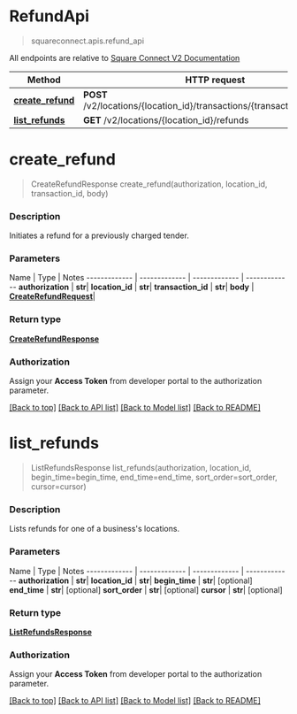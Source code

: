 # RefundApi
> squareconnect.apis.refund_api

All endpoints are relative to [Square Connect V2 Documentation](https://docs.connect.squareup.com/api/connect/v2/#navsection-endpoints)


Method | HTTP request 
------------- | -------------
[**create_refund**](RefundApi.md#create_refund) | **POST** /v2/locations/{location_id}/transactions/{transaction_id}/refund
[**list_refunds**](RefundApi.md#list_refunds) | **GET** /v2/locations/{location_id}/refunds


# **create_refund**
> CreateRefundResponse create_refund(authorization, location_id, transaction_id, body)

### Description

Initiates a refund for a previously charged tender.

### Parameters

Name | Type | Notes
------------- | ------------- | ------------- | -------------
 **authorization** | **str**| 
 **location_id** | **str**| 
 **transaction_id** | **str**| 
 **body** | [**CreateRefundRequest**](CreateRefundRequest.md)| 

### Return type

[**CreateRefundResponse**](CreateRefundResponse.md)

### Authorization

Assign your **Access Token** from developer portal to the authorization parameter.

[[Back to top]](#) [[Back to API list]](../README.md#documentation-for-api-endpoints) [[Back to Model list]](../README.md#documentation-for-models) [[Back to README]](../README.md)

# **list_refunds**
> ListRefundsResponse list_refunds(authorization, location_id, begin_time=begin_time, end_time=end_time, sort_order=sort_order, cursor=cursor)

### Description

Lists refunds for one of a business's locations.

### Parameters

Name | Type | Notes
------------- | ------------- | ------------- | -------------
 **authorization** | **str**| 
 **location_id** | **str**| 
 **begin_time** | **str**| [optional] 
 **end_time** | **str**| [optional] 
 **sort_order** | **str**| [optional] 
 **cursor** | **str**| [optional] 

### Return type

[**ListRefundsResponse**](ListRefundsResponse.md)

### Authorization

Assign your **Access Token** from developer portal to the authorization parameter.

[[Back to top]](#) [[Back to API list]](../README.md#documentation-for-api-endpoints) [[Back to Model list]](../README.md#documentation-for-models) [[Back to README]](../README.md)

